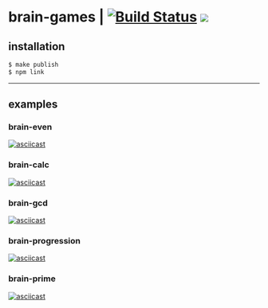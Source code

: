 # brain-games | [![Build Status](https://travis-ci.com/perioad/project-lvl1-s508.svg?branch=master)](https://travis-ci.com/perioad/project-lvl1-s508) <a href="https://codeclimate.com/github/perioad/project-lvl1-s508/maintainability"><img src="https://api.codeclimate.com/v1/badges/d191384b9a915f933fff/maintainability" /></a>

## installation

```sh
$ make publish
$ npm link
```

<hr>

## examples

### brain-even

[![asciicast](https://asciinema.org/a/250168.svg)](https://asciinema.org/a/250168)

### brain-calc

[![asciicast](https://asciinema.org/a/250169.svg)](https://asciinema.org/a/250169)

### brain-gcd

[![asciicast](https://asciinema.org/a/250170.svg)](https://asciinema.org/a/250170)

### brain-progression

[![asciicast](https://asciinema.org/a/250172.svg)](https://asciinema.org/a/250172)

### brain-prime

[![asciicast](https://asciinema.org/a/250174.svg)](https://asciinema.org/a/250174)
